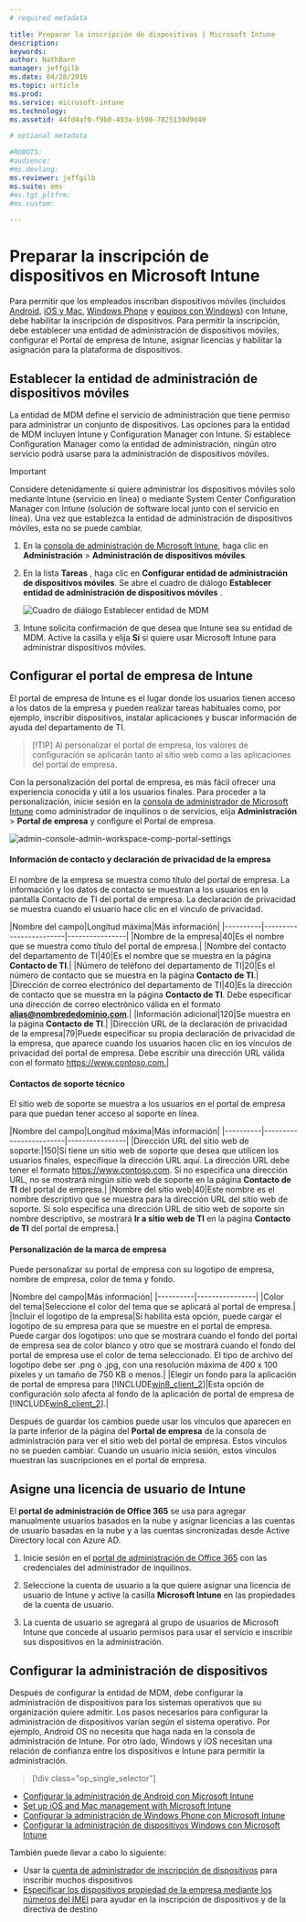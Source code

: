 ```yaml
---
# required metadata

title: Preparar la inscripción de dispositivos | Microsoft Intune
description:
keywords:
author: NathBarn
manager: jeffgilb
ms.date: 04/28/2016
ms.topic: article
ms.prod:
ms.service: microsoft-intune
ms.technology:
ms.assetid: 44fd4af0-f9b0-493a-b590-7825139d9d40

# optional metadata

#ROBOTS:
#audience:
#ms.devlang:
ms.reviewer: jeffgilb
ms.suite: ems
#ms.tgt_pltfrm:
#ms.custom:

---
```


# Preparar la inscripción de dispositivos en Microsoft Intune
Para permitir que los empleados inscriban dispositivos móviles (incluidos [Android](set-up-android-management-with-microsoft-intune.md), [iOS y Mac](set-up-ios-and-mac-management-with-microsoft-intune.md), [Windows Phone](set-up-windows-phone-management-with-microsoft-intune.md) y [equipos con Windows](set-up-windows-device-management-with-microsoft-intune.md)) con Intune, debe habilitar la inscripción de dispositivos. Para permitir la inscripción, debe establecer una entidad de administración de dispositivos móviles, configurar el Portal de empresa de Intune, asignar licencias y habilitar la asignación para la plataforma de dispositivos.

## Establecer la entidad de administración de dispositivos móviles
La entidad de MDM define el servicio de administración que tiene permiso para administrar un conjunto de dispositivos. Las opciones para la entidad de MDM incluyen Intune y Configuration Manager con Intune. Si establece Configuration Manager como la entidad de administración, ningún otro servicio podrá usarse para la administración de dispositivos móviles.

>[!IMPORTANT]
> Considere detenidamente si quiere administrar los dispositivos móviles solo mediante Intune (servicio en línea) o mediante System Center Configuration Manager con Intune (solución de software local junto con el servicio en línea). Una vez que establezca la entidad de administración de dispositivos móviles, esta no se puede cambiar.



1.  En la [consola de administración de Microsoft Intune](http://manage.microsoft.com), haga clic en **Administración** &gt; **Administración de dispositivos móviles**.

2.  En la lista **Tareas** , haga clic en **Configurar entidad de administración de dispositivos móviles**. Se abre el cuadro de diálogo **Establecer entidad de administración de dispositivos móviles** .

    ![Cuadro de diálogo Establecer entidad de MDM](../media/intune-mdm-authority.png)

3.  Intune solicita confirmación de que desea que Intune sea su entidad de MDM. Active la casilla y elija **Sí** si quiere usar Microsoft Intune para administrar dispositivos móviles.

## Configurar el portal de empresa de Intune

El portal de empresa de Intune es el lugar donde los usuarios tienen acceso a los datos de la empresa y pueden realizar tareas habituales como, por ejemplo, inscribir dispositivos, instalar aplicaciones y buscar información de ayuda del departamento de TI.

> [!TIP] Al personalizar el portal de empresa, los valores de configuración se aplicarán tanto al sitio web como a las aplicaciones del portal de empresa.

Con la personalización del portal de empresa, es más fácil ofrecer una experiencia conocida y útil a los usuarios finales. Para proceder a la personalización, inicie sesión en la [consola de administrador de Microsoft Intune](https://manage.microsoft.com) como administrador de inquilinos o de servicios, elija **Administración** &gt; **Portal de empresa** y configure el Portal de empresa.

![admin-console-admin-workspace-comp-portal-settings](../media/cp_sa_cpsetup.PNG)

#### Información de contacto y declaración de privacidad de la empresa

El nombre de la empresa se muestra como título del portal de empresa. La información y los datos de contacto se muestran a los usuarios en la pantalla Contacto de TI del portal de empresa. La declaración de privacidad se muestra cuando el usuario hace clic en el vínculo de privacidad.

|Nombre del campo|Longitud máxima|Más información|
    |----------|------------------------|----------------|
    |Nombre de la empresa|40|Es el nombre que se muestra como título del portal de empresa.|
    |Nombre del contacto del departamento de TI|40|Es el nombre que se muestra en la página **Contacto de TI**.|
    |Número de teléfono del departamento de TI|20|Es el número de contacto que se muestra en la página **Contacto de TI**.|
    |Dirección de correo electrónico del departamento de TI|40|Es la dirección de contacto que se muestra en la página **Contacto de TI**. Debe especificar una dirección de correo electrónico válida en el formato **alias@nombrededominio.com**.|
    |Información adicional|120|Se muestra en la página **Contacto de TI**.|
    |Dirección URL de la declaración de privacidad de la empresa|79|Puede especificar su propia declaración de privacidad de la empresa, que aparece cuando los usuarios hacen clic en los vínculos de privacidad del portal de empresa. Debe escribir una dirección URL válida con el formato https://www.contoso.com.|

#### Contactos de soporte técnico
El sitio web de soporte se muestra a los usuarios en el portal de empresa para que puedan tener acceso al soporte en línea.

|Nombre del campo|Longitud máxima|Más información|
    |----------|------------------------|----------------|
    |Dirección URL del sitio web de soporte:|150|Si tiene un sitio web de soporte que desea que utilicen los usuarios finales, especifique la dirección URL aquí. La dirección URL debe tener el formato https://www.contoso.com. Si no especifica una dirección URL, no se mostrará ningún sitio web de soporte en la página **Contacto de TI** del portal de empresa.|
    |Nombre del sitio web|40|Este nombre es el nombre descriptivo que se muestra para la dirección URL del sitio web de soporte. Si solo especifica una dirección URL de sitio web de soporte sin nombre descriptivo, se mostrará **Ir a sitio web de TI** en la página **Contacto de TI** del portal de empresa.|


#### Personalización de la marca de empresa

Puede personalizar su portal de empresa con su logotipo de empresa, nombre de empresa, color de tema y fondo.

|Nombre del campo|Más información|
    |----------|----------------|
    |Color del tema|Seleccione el color del tema que se aplicará al portal de empresa.|
    |Incluir el logotipo de la empresa|Si habilita esta opción, puede cargar el logotipo de su empresa para que se muestre en el portal de empresa. Puede cargar dos logotipos: uno que se mostrará cuando el fondo del portal de empresa sea de color blanco y otro que se mostrará cuando el fondo del portal de empresa use el color de tema seleccionado. El tipo de archivo del logotipo debe ser .png o .jpg, con una resolución máxima de 400 x 100 píxeles y un tamaño de 750 KB o menos.|
    |Elegir un fondo para la aplicación de portal de empresa para [!INCLUDE[win8_client_2](../includes/win8_client_2_md.md)]|Esta opción de configuración solo afecta al fondo de la aplicación de portal de empresa de [!INCLUDE[win8_client_2](../includes/win8_client_2_md.md)].|


Después de guardar los cambios puede usar los vínculos que aparecen en la parte inferior de la página del **Portal de empresa** de la consola de administración para ver el sitio web del portal de empresa. Estos vínculos no se pueden cambiar. Cuando un usuario inicia sesión, estos vínculos muestran las suscripciones en el portal de empresa.

## Asigne una licencia de usuario de Intune

El **portal de administración de Office 365** se usa para agregar manualmente usuarios basados en la nube y asignar licencias a las cuentas de usuario basadas en la nube y a las cuentas sincronizadas desde Active Directory local con Azure AD.

1.  Inicie sesión en el [portal de administración de Office 365](https://portal.office.com/Admin/Default.aspx) con las credenciales del administrador de inquilinos.

2.  Seleccione la cuenta de usuario a la que quiere asignar una licencia de usuario de Intune y active la casilla **Microsoft Intune** en las propiedades de la cuenta de usuario.

3.  La cuenta de usuario se agregará al grupo de usuarios de Microsoft Intune que concede al usuario permisos para usar el servicio e inscribir sus dispositivos en la administración.

## Configurar la administración de dispositivos
Después de configurar la entidad de MDM, debe configurar la administración de dispositivos para los sistemas operativos que su organización quiere admitir. Los pasos necesarios para configurar la administración de dispositivos varían según el sistema operativo. Por ejemplo, Android OS no necesita que haga nada en la consola de administración de Intune. Por otro lado, Windows y iOS necesitan una relación de confianza entre los dispositivos e Intune para permitir la administración.

> [!div class="op_single_selector"]
- [Configurar la administración de Android con Microsoft Intune](set-up-android-management-with-microsoft-intune.md)
- [Set up iOS and Mac management with Microsoft Intune](set-up-ios-and-mac-management-with-microsoft-intune.md)
- [Configurar la administración de Windows Phone con Microsoft Intune](set-up-windows-phone-management-with-microsoft-intune.md)
- [Configurar la administración de dispositivos Windows con Microsoft Intune](set-up-windows-device-management-with-microsoft-intune.md)

También puede llevar a cabo lo siguiente:
 - Usar la [cuenta de administrador de inscripción de dispositivos](enroll-corporate-owned-devices-with-the-device-enrollment-manager-in-microsoft-intune.md) para inscribir muchos dispositivos
 - [Especificar los dispositivos propiedad de la empresa mediante los números del IMEI](specify-corporate-owned-devices-with-international-mobile-equipment-identity-imei-numbers.md) para ayudar en la inscripción de dispositivos y de la directiva de destino


<!--HONumber=Jun16_HO1-->



